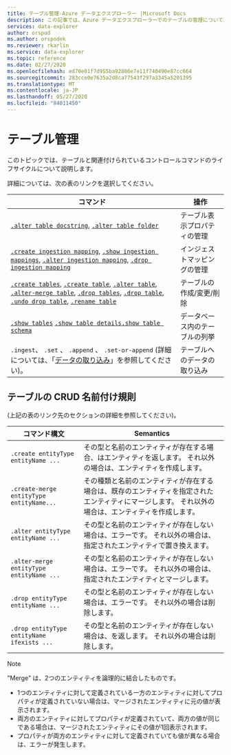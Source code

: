 ```yaml
---
title: テーブル管理-Azure データエクスプローラー |Microsoft Docs
description: この記事では、Azure データエクスプローラーでのテーブルの管理について説明します。
services: data-explorer
author: orspod
ms.author: orspodek
ms.reviewer: rkarlin
ms.service: data-explorer
ms.topic: reference
ms.date: 02/27/2020
ms.openlocfilehash: ed70e01f7d955ba92806e7e11f740490e87cc664
ms.sourcegitcommit: 283cce0e7635a2d8ca77543f297a3345a5201395
ms.translationtype: MT
ms.contentlocale: ja-JP
ms.lasthandoff: 05/27/2020
ms.locfileid: "84011450"
---
```

# <a name="tables-management"></a>テーブル管理

このトピックでは、テーブルと関連付けられているコントロールコマンドのライフサイクルについて説明します。

詳細については、次の表のリンクを選択してください。

| コマンド                                                                                                                 | 操作                       |
|--------------------------------------------------------------------------------------------------------------------------|---------------------------------|
| [`.alter table docstring`](alter-table-docstring-command.md), [`.alter table folder`](alter-table-folder-command.md)                                                                                                                                                                                                   | テーブル表示プロパティの管理 |
| [`.create ingestion mapping`](create-ingestion-mapping-command.md), [`.show ingestion mappings`](show-ingestion-mapping-command.md), [`.alter ingestion mapping`](alter-ingestion-mapping-command.md), [`.drop ingestion mapping`](drop-ingestion-mapping-command.md)                                                                    | インジェストマッピングの管理        |
| [`.create tables`](create-tables-command.md), [`.create table`](create-table-command.md), [`.alter table`](alter-table-command.md), [`.alter-merge table`](alter-table-command.md), [`.drop tables`](drop-table-command.md), [`.drop table`](drop-table-command.md), [`.undo drop table`](undo-drop-table-command.md), [`.rename table`](rename-table-command.md) | テーブルの作成/変更/削除       |
| [`.show tables`](show-tables-command.md) [`.show table details`](show-table-details-command.md)[`.show table schema`](show-table-schema-command.md)                                                                                      | データベース内のテーブルの列挙  |
| `.ingest`、 `.set` 、 `.append` 、 `.set-or-append` (詳細については、「[データの取り込み](../../ingest-data-overview.md#kusto-query-language-ingest-control-commands)」を参照してください)。                                                                                                                                                                                      | テーブルへのデータの取り込み     |

## <a name="crud-naming-conventions-for-tables"></a>テーブルの CRUD 名前付け規則 
(上記の表のリンク先のセクションの詳細を参照してください)。
 
| コマンド構文                             | Semantics                                                                                                             |
|--------------------------------------------|-----------------------------------------------------------------------------------------------------------------------|
| `.create entityType entityName ...`        | その型と名前のエンティティが存在する場合、はエンティティを返します。 それ以外の場合は、エンティティを作成します。                          |
| `.create-merge entityType entityName...`   | その種類と名前のエンティティが存在する場合は、既存のエンティティを指定されたエンティティにマージします。 それ以外の場合は、エンティティを作成します。 |
| `.alter entityType entityName ...`         | その型と名前のエンティティが存在しない場合は、エラーです。 それ以外の場合は、指定されたエンティティで置き換えます。            |
| `.alter-merge entityType entityName ...`   | その型と名前のエンティティが存在しない場合は、エラーです。 それ以外の場合は、指定されたエンティティとマージします。              |
| `.drop entityType entityName ...`          | その型と名前のエンティティが存在しない場合は、エラーです。 それ以外の場合は削除します。                                         |
| `.drop entityType entityName ifexists ...` | その型と名前のエンティティが存在しない場合は、を返します。 それ以外の場合は削除します。                                        |
 
> [!NOTE]
> "Merge" は、2つのエンティティを論理的に結合したものです。
>
> * 1つのエンティティに対して定義されている一方のエンティティに対してプロパティが定義されていない場合は、マージされたエンティティに元の値が表示されます。
> * 両方のエンティティに対してプロパティが定義されていて、両方の値が同じである場合は、マージされたエンティティにその値が1回表示されます。
> * プロパティが両方のエンティティに対して定義されていても値が異なる場合は、エラーが発生します。